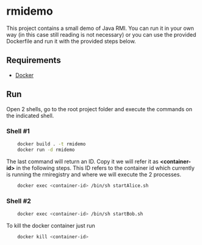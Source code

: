 # rmidemo

This project contains a small demo of Java RMI. You can run it in your own way (in this case still reading is not necessary) or you can use the provided Dockerfile and run it with the provided steps below.

## Requirements

* [Docker](https://www.docker.com/)

## Run

Open 2 shells, go to the root project folder and execute the commands on the indicated shell.

### Shell #1

```bash
    docker build . -t rmidemo
    docker run -d rmidemo
```

The last command will return an ID. Copy it we will refer it as **\<container-id\>**  in the following steps. This ID refers to the container id which currently is running the rmiregistry and where we will execute the 2 processes.

```bash
    docker exec <container-id> /bin/sh startAlice.sh
```

### Shell #2

```bash
    docker exec <container-id> /bin/sh startBob.sh
```

To kill the docker container just run

```bash
    docker kill <container-id>
```